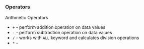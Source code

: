 
### Operators

Arithmetic Operators
- `+` - perform addition operation on data values
- `-` - perform subtraction operation on data values
- `/` - works with `ALL` keyword and calculates division operations
- `*` - 


